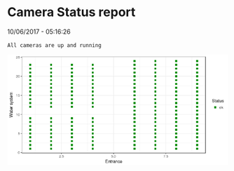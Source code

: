 Camera Status report
================
10/06/2017 - 05:16:26

    All cameras are up and running

![](camreport_files/figure-markdown_github/unnamed-chunk-2-1.png)
